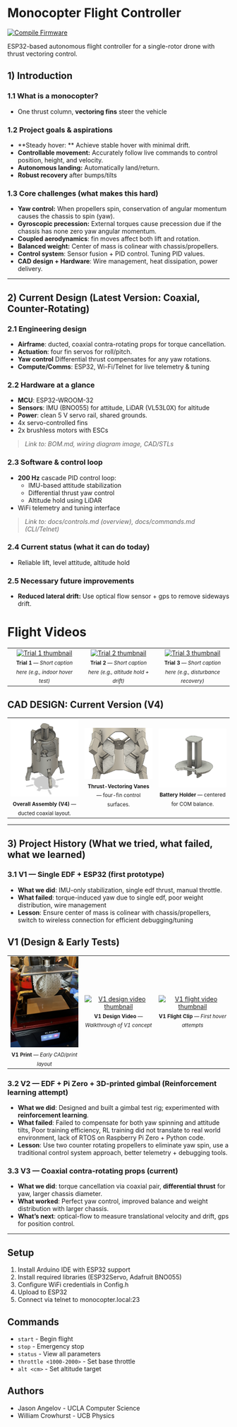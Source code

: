 # Monocopter Flight Controller

[![Compile Firmware](https://github.com/jasonangelov/monocopter_flight_controller/actions/workflows/compile.yml/badge.svg)](https://github.com/jasonangelov/monocopter_flight_controller/actions/workflows/compile.yml)


ESP32-based autonomous flight controller for a single-rotor drone with thrust vectoring control.

## 1) Introduction
### 1.1 What is a monocopter?
- One thrust column, **vectoring fins** steer the vehicle

### 1.2 Project goals & aspirations
- **Steady hover: ** Achieve stable hover with minimal drift.
- **Controllable movement:** Accurately follow live commands to control position, height, and velocity.
- **Autonomous landing:** Automatically land/return.
- **Robust recovery** after bumps/tilts

### 1.3 Core challenges (what makes this hard)
- **Yaw control:** When propellers spin, conservation of angular momentum causes the chassis to spin (yaw).
- **Gyroscopic precession:** External torques cause precession due if the chassis has none zero yaw angular momentum.
- **Coupled aerodynamics**: fin moves affect both lift and rotation.
- **Balanced weight:** Center of mass is colinear with chassis/propellers.
- **Control system**: Sensor fusion + PID control. Tuning PID values.
- **CAD design + Hardware**: Wire management, heat dissipation, power delivery.

---

## 2) Current Design (Latest Version: Coaxial, Counter-Rotating)
### 2.1 Engineering design
- **Airframe**: ducted, coaxial contra-rotating props for torque cancellation.
- **Actuation**: four fin servos for roll/pitch.
- **Yaw control** Differential thrust compensates for any yaw rotations.
- **Compute/Comms**: ESP32, Wi-Fi/Telnet for live telemetry & tuning

### 2.2 Hardware at a glance
- **MCU**: ESP32-WROOM-32  
- **Sensors**: IMU (BNO055) for attitude, LiDAR (VL53L0X) for altitude
- **Power**: clean 5 V servo rail, shared grounds.
- 4x servo-controlled fins
- 2x brushless motors with ESCs

> _Link to: BOM.md, wiring diagram image, CAD/STLs_

### 2.3 Software & control loop
- **200 Hz** cascade PID control loop:
  - IMU-based attitude stabilization
  - Differential thrust yaw control
  - Altitude hold using LiDAR
- WiFi telemetry and tuning interface

> _Link to: docs/controls.md (overview), docs/commands.md (CLI/Telnet)_

### 2.4 Current status (what it can do today)
-  Reliable lift, level attitude, altitude hold

### 2.5 Necessary future improvements
- **Reduced lateral drift:** Use optical flow sensor + gps to remove sideways drift. 

# Flight Videos

<table>
  <tr>
    <td align="center" width="33%">
      <a href="https://www.youtube.com/watch?v=riI-cIHnShg">
        <img src="https://img.youtube.com/vi/riI-cIHnShg/hqdefault.jpg" alt="Trial 1 thumbnail" width="280"/>
      </a><br/>
      <sub><b>Trial 1</b> — <i>Short caption here (e.g., indoor hover test)</i></sub>
    </td>
    <td align="center" width="33%">
      <a href="https://youtu.be/cCDeujReH3Y">
        <img src="https://img.youtube.com/vi/cCDeujReH3Y/hqdefault.jpg" alt="Trial 2 thumbnail" width="280"/>
      </a><br/>
      <sub><b>Trial 2</b> — <i>Short caption here (e.g., altitude hold + drift)</i></sub>
    </td>
    <td align="center" width="33%">
      <a href="https://www.youtube.com/watch?v=jJXlnwY6VRc">
        <img src="https://img.youtube.com/vi/jJXlnwY6VRc/hqdefault.jpg" alt="Trial 3 thumbnail" width="280"/>
      </a><br/>
      <sub><b>Trial 3</b> — <i>Short caption here (e.g., disturbance recovery)</i></sub>
    </td>
  </tr>
</table>


## CAD DESIGN: Current Version (V4)

<table>
  <tr>
    <td align="center" width="33%">
      <img src="pictures/V4/V4.png" alt="V4 overall assembly" width="280"/><br/>
      <sub><b>Overall Assembly (V4)</b> — ducted coaxial layout.</sub>
    </td>
    <td align="center" width="33%">
      <img src="pictures/V4/V4 Vanes.png" alt="V4 thrust-vectoring vanes" width="280"/><br/>
      <sub><b>Thrust-Vectoring Vanes</b> — four-fin control surfaces.</sub>
    </td>
    <td align="center" width="33%">
      <img src="pictures/V4/V4 Battery holder.png" alt="V4 battery holder" width="280"/><br/>
      <sub><b>Battery Holder</b> — centered for COM balance.</sub>
    </td>
  </tr>
</table>

---

## 3) Project History (What we tried, what failed, what we learned)

### 3.1 V1 — Single EDF + ESP32 (first prototype)
- **What we did**: IMU-only stabilization, single edf thrust, manual throttle.  
- **What failed**: torque-induced yaw due to single edf, poor weight distribution, wire management
- **Lesson**: Ensure center of mass is colinear with chassis/propellers, switch to wireless connection for efficient debugging/tuning


## V1 (Design & Early Tests)

<!-- Replace PATH_TO_V1_PRINT.png with your actual PNG path, e.g., pictures/V1/print.png -->
<table>
  <tr>
    <td align="center" width="33%">
      <a href="pictures/V1/v1_print.JPG">
        <img src="pictures/V1/v1_print.JPG" alt="V1 3D print" width="260"/>
      </a><br/>
      <sub><b>V1 Print</b> — <i>Early CAD/print layout</i></sub>
    </td>
    <td align="center" width="33%">
      <a href="https://youtube.com/shorts/o5gzwul9h58?feature=share">
        <img src="https://img.youtube.com/vi/o5gzwul9h58/hqdefault.jpg" alt="V1 design video thumbnail" width="260"/>
      </a><br/>
      <sub><b>V1 Design Video</b> — <i>Walkthrough of V1 concept</i></sub>
    </td>
    <td align="center" width="33%">
      <a href="https://youtube.com/shorts/oQ6uXIYUpS8?feature=share">
        <img src="https://img.youtube.com/vi/oQ6uXIYUpS8/hqdefault.jpg" alt="V1 flight video thumbnail" width="260"/>
      </a><br/>
      <sub><b>V1 Flight Clip</b> — <i>First hover attempts</i></sub>
    </td>
  </tr>
</table>




### 3.2 V2 — EDF + Pi Zero + 3D-printed gimbal (Reinforcement learning attempt)
- **What we did**: Designed and built a gimbal test rig; experimented with **reinforcement learning**.  
- **What failed**: Failed to compensate for both yaw spinning and attitude tilts, Poor training efficiency, RL training did not translate to real world environment, lack of RTOS on Raspberry Pi Zero + Python code.
- **Lesson**: Use two counter rotating propellers to eliminate yaw spin, use a traditional control system approach, better telemetry + debugging tools.

### 3.3 V3 — Coaxial contra-rotating props (current)
- **What we did**: torque cancellation via coaxial pair, **differential thrust** for yaw, larger chassis diameter.
- **What worked**: Perfect yaw control, improved balance and weight distribution with larger chassis.
- **What’s next**: optical-flow to measure translational velocity and drift, gps for position control.

---

## Setup
1. Install Arduino IDE with ESP32 support
2. Install required libraries (ESP32Servo, Adafruit BNO055)
3. Configure WiFi credentials in Config.h
4. Upload to ESP32
5. Connect via telnet to monocopter.local:23

## Commands
- `start` - Begin flight
- `stop` - Emergency stop
- `status` - View all parameters
- `throttle <1000-2000>` - Set base throttle
- `alt <cm>` - Set altitude target


## Authors
- Jason Angelov - UCLA Computer Science
- William Crowhurst - UCB Physics
